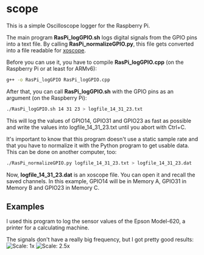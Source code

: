 scope
=====

This is a simple Oscilloscope logger for the Raspberry Pi.

The main program **RasPi_logGPIO.sh** logs digital signals from the GPIO pins into a text file. By calling **RasPi_normalizeGPIO.py**, this file gets converted into a file readable for [xoscope](http://xoscope.sourceforge.net/).

Before you can use it, you have to compile **RasPi_logGPIO.cpp** (on the Raspberry Pi or at least for ARMv6):
```bash
g++ -o RasPi_logGPIO RasPi_logGPIO.cpp
```
After that, you can call **RasPi_logGPIO.sh** with the GPIO pins as an argument (on the Raspberry Pi):
```bash
./RasPi_logGPIO.sh 14 31 23 > logfile_14_31_23.txt
```
This will log the values of GPIO14, GPIO31 and GPIO23 as fast as possible and write the values into logfile_14_31_23.txt until you abort with Ctrl+C.

It's important to know that this program doesn't use a static sample rate and that you have to normalize it with the Python program to get usable data. This can be done on another computer, too:
```bash
./RasPi_normalizeGPIO.py logfile_14_31_23.txt > logfile_14_31_23.dat
```
Now, **logfile_14_31_23.dat** is an xoscope file. You can open it and recall the saved channels. In this example, GPIO14 will be in Memory A, GPIO31 in Memory B and GPIO23 in Memory C.

## Examples ##
I used this program to log the sensor values of the Epson Model-620, a printer for a calculating machine.

The signals don't have a really big frequency, but I got pretty good results:
![Scale: 1x](http://www.abload.de/img/epson_rechenmaschine_aziby.png)
![Scale: 2.5x](http://www.abload.de/img/epson_rechenmaschine_qscgq.png)

